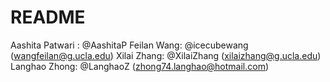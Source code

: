 # README

Aashita Patwari : @AashitaP
Feilan Wang: @icecubewang (wangfeilan@g.ucla.edu)
Xilai Zhang: @XilaiZhang (xilaizhang@g.ucla.edu)
Langhao Zhong: @LanghaoZ (zhong74.langhao@hotmail.com)
